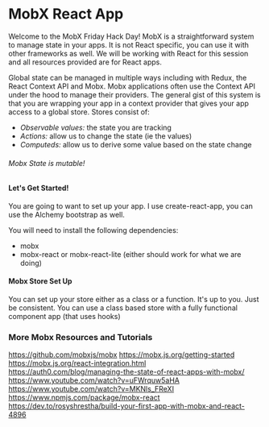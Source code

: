# MobX React App

Welcome to the MobX Friday Hack Day! MobX is a straightforward system to manage state in your apps. It is not React specific, you can use it with other frameworks as well. We will be working with React for this session and all resources provided are for React apps.

Global state can be managed in multiple ways including with Redux, the React Context API and Mobx. Mobx applications often use the Context API under the hood to manage their providers. The general gist of this system is that you are wrapping your app in a context provider that gives your app access to a global store. Stores consist of: 
 - <em>Observable values:</em> the state you are tracking 
 - <em>Actions:</em> allow us to change the state (ie the values)
 - <em>Computeds:</em> allow us to derive some value based on 
the state change

###### Mobx State is mutable!


#### Let's Get Started!

You are going to want to set up your app. I use create-react-app, you can use the Alchemy bootstrap as well.

You will need to install the following dependencies: 
 - mobx
 - mobx-react or mobx-react-lite (either should work for what we are doing)

 #### Mobx Store Set Up

 You can set up your store either as a class or a function. It's up to you. Just be consistent. You can use a class based store with a fully functional component app (that uses hooks) 

### More Mobx Resources and Tutorials

https://github.com/mobxjs/mobx
https://mobx.js.org/getting-started
https://mobx.js.org/react-integration.html
https://auth0.com/blog/managing-the-state-of-react-apps-with-mobx/
https://www.youtube.com/watch?v=uFWrquw5aHA
https://www.youtube.com/watch?v=MKNls_FReXI
https://www.npmjs.com/package/mobx-react
https://dev.to/rosyshrestha/build-your-first-app-with-mobx-and-react-4896


